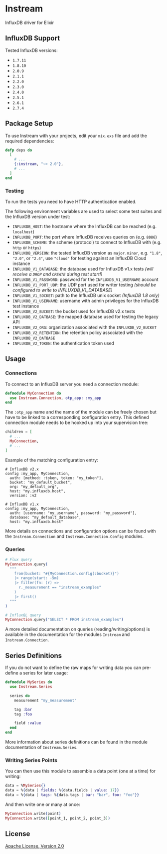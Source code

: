 # Instream

InfluxDB driver for Elixir

## InfluxDB Support

Tested InfluxDB versions:

- `1.7.11`
- `1.8.10`
- `2.0.9`
- `2.1.1`
- `2.2.0`
- `2.3.0`
- `2.4.0`
- `2.5.1`
- `2.6.1`
- `2.7.4`

## Package Setup

To use Instream with your projects, edit your `mix.exs` file and add the required dependencies:

```elixir
defp deps do
  [
    # ...
    {:instream, "~> 2.0"},
    # ...
  ]
end
```

### Testing

To run the tests you need to have HTTP authentication enabled.

The following environment variables are used to select some test suites and the InfluxDB version under test:

- `INFLUXDB_HOST`: the hostname where the InfluxDB can be reached (e.g. `localhost`)
- `INFLUXDB_PORT`: the port where InfluxDB receives queries on (e.g. `8086`)
- `INFLUXDB_SCHEME`: the scheme (protocol) to connect to InfluxDB with (e.g. `http` or `https`)
- `INFLUXDB_VERSION`: the tested InfluxDB version as `major.minor`, e.g. `"1.8"`, `"2.0"`, or `"2.4"`, use `"cloud"` for testing against an InfluxDB Cloud instance
- `INFLUXDB_V1_DATABASE`: the database used for InfluxDB v1.x tests _(will receive a `DROP` and `CREATE` during test start!)_
- `INFLUXDB_V1_PASSWORD`: password for the `INFLUXDB_V1_USERNAME` account
- `INFLUXDB_V1_PORT_UDP`: the UDP port used for writer testing _(should be configured to write to INFLUXDB\_V1\_DATABASE)_
- `INFLUXDB_V1_SOCKET`: path to the InfluxDB unix socket _(InfluxDB 1.8 only)_
- `INFLUXDB_V1_USERNAME`: username with admin privileges for the InfluxDB test instance
- `INFLUXDB_V2_BUCKET`: the bucket used for InfluxDB v2.x tests
- `INFLUXDB_V2_DATBASE`: the mapped database used for testing the legacy API
- `INFLUXDB_V2_ORG`: organization associated with the `INFLUXDB_V2_BUCKET`
- `INFLUXDB_V2_RETENTION`: the retention policy associated with the `INFLUXDB_V2_DATBASE`
- `INFLUXDB_V2_TOKEN`: the authentication token used

## Usage

### Connections

To connect to an InfluxDB server you need a connection module:

```elixir
defmodule MyConnection do
  use Instream.Connection, otp_app: :my_app
end
```

The `:otp_app` name and the name of the module can be freely chosen but have to be linked to a corresponding configuration entry. This defined connection module needs to be hooked up into your supervision tree:

```elixir
children = [
  # ...
  MyConnection,
  # ...
]
```

Example of the matching configuration entry:

```
# InfluxDB v2.x
config :my_app, MyConnection,
  auth: [method: :token, token: "my_token"],
  bucket: "my_default_bucket",
  org: "my_default_org",
  host: "my.influxdb.host",
  version: :v2

# InfluxDB v1.x
config :my_app, MyConnection,
  auth: [username: "my_username", password: "my_password"],
  database: "my_default_database",
  host: "my.influxdb.host"
```

More details on connections and configuration options can be found with the `Instream.Connection` and `Instream.Connection.Config` modules.

### Queries

```elixir
# Flux query
MyConnection.query(
  """
    from(bucket: "#{MyConnection.config(:bucket)}")
    |> range(start: -5m)
    |> filter(fn: (r) =>
      r._measurement == "instream_examples"
    )
    |> first()
  """
)

# InfluxQL query
MyConnection.query("SELECT * FROM instream_examples")
```

A more detailed documentation on queries (reading/writing/options) is available in the documentation for the modules `Instream` and `Instream.Connection`.

## Series Definitions

If you do not want to define the raw maps for writing data you can pre-define a series for later usage:

```elixir
defmodule MySeries do
  use Instream.Series

  series do
    measurement "my_measurement"

    tag :bar
    tag :foo

    field :value
  end
end
```

More information about series definitions can be found in the module documentation of `Instream.Series`.

### Writing Series Points

You can then use this module to assemble a data point (one at a time) for writing:

```elixir
data = %MySeries{}
data = %{data | fields: %{data.fields | value: 17}}
data = %{data | tags: %{data.tags | bar: "bar", foo: "foo"}}
```

And then write one or many at once:

```elixir
MyConnection.write(point)
MyConnection.write([point_1, point_2, point_3])
```

## License

[Apache License, Version 2.0](http://www.apache.org/licenses/LICENSE-2.0)
